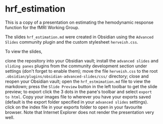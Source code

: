 # hrf_estimation

This is a copy of a presentation on estimating the hemodynamic response function for the fMRI Working Group.

The slides `hrf_estimation.md` were created in Obsidian using the `Advanced Slides` community plugin and the custom stylesheet `herveish.css`.

To view the slides,

clone the repository into your Obsidian vault;
install the `advanced slides` and `sliding panes` plugins from the community development section under settings (don't forget to enable them);
move the file `herveish.css` to the root `.obsidian/plugins/obsidian-advanced-slides/css/` directory;
close and reopen your Obsidian vault;
open the `hrf_estmimation.md` file to view the markdown;
press the `Slide Preview` button in the left toolbar to get the slide preview;
to export click the 3 dots in the pane's toolbar and select `export to html`.
Copy your images file to wherever you have your exports saved (default is the export folder specified in your `advanced slides` settings).
click on the index file in your exports folder to open in your favourite browser. Note that Internet Explorer does not render the presentation very well.
